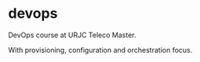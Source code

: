 # devops

DevOps course at URJC Teleco Master.

With provisioning, configuration and orchestration focus.
